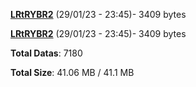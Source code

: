 [**LRtRYBR2**](/data/LRtRYBR2.txt) (29/01/23 - 23:45)- 3409 bytes

[**LRtRYBR2**](/data/LRtRYBR2.txt) (29/01/23 - 23:45)- 3409 bytes

**Total Datas**: 7180

**Total Size**: 41.06 MB / 41.1 MB